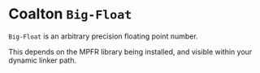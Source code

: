 # Coalton `Big-Float`

`Big-Float` is an arbitrary precision floating point number.

This depends on the MPFR library being installed, and visible within
your dynamic linker path.
